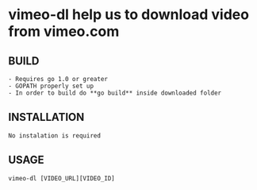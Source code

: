 # vimeo-dl help us to download video from vimeo.com

## BUILD

	- Requires go 1.0 or greater
	- GOPATH properly set up
	- In order to build do **go build** inside downloaded folder 

## INSTALLATION

	No instalation is required

## USAGE

	vimeo-dl [VIDEO_URL][VIDEO_ID]


